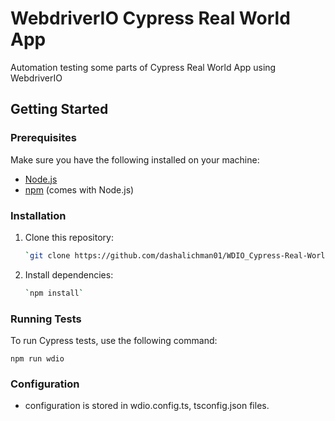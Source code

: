 # WebdriverIO Cypress Real World App

Automation testing some parts of Cypress Real World App using WebdriverIO

## Getting Started

### Prerequisites

Make sure you have the following installed on your machine:

- [Node.js](https://nodejs.org/)
- [npm](https://www.npmjs.com/) (comes with Node.js)

### Installation

1. Clone this repository:

   ```bash
   `git clone https://github.com/dashalichman01/WDIO_Cypress-Real-World-App.git`

2. Install dependencies:

    ```bash
   `npm install`

### Running Tests

To run Cypress tests, use the following command:

   `npm run wdio`

### Configuration

-  configuration is stored in wdio.config.ts, tsconfig.json files.
